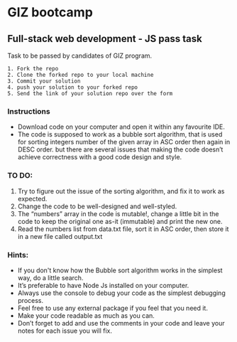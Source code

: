 # GIZ bootcamp
## Full-stack web development - JS pass task
Task to be passed by candidates of GIZ program.


    1. Fork the repo
    2. Clone the forked repo to your local machine
    3. Commit your solution
    4. push your solution to your forked repo
    5. Send the link of your solution repo over the form


### Instructions
- Download code on your computer and open it within any favourite IDE.
- The code is supposed to work as a bubble sort algorithm, that is used for sorting integers number of the given array in ASC order then again in DESC order. but there are several issues that making the code doesn’t achieve correctness with a good code design and style.

### TO DO:
1. Try to figure out the issue of the sorting algorithm, and fix it to work as expected.
2. Change the code to be well-designed and well-styled.
3. The “numbers” array in the code is mutable!, change a little bit in the code to keep the original one as-it (immutable) and print the new one.
4. Read the numbers list from data.txt file, sort it in ASC order, then store it in a new file called output.txt

### Hints:
* If you don't know how the Bubble sort algorithm works in the simplest way, do a little search.
* It’s preferable to have Node Js installed on your computer.
* Always use the console to debug your code as the simplest debugging process.
* Feel free to use any external package if you feel that you need it.
* Make your code readable as much as you can.
* Don’t forget to add and use the comments in your code and leave your notes for each issue you will fix.

